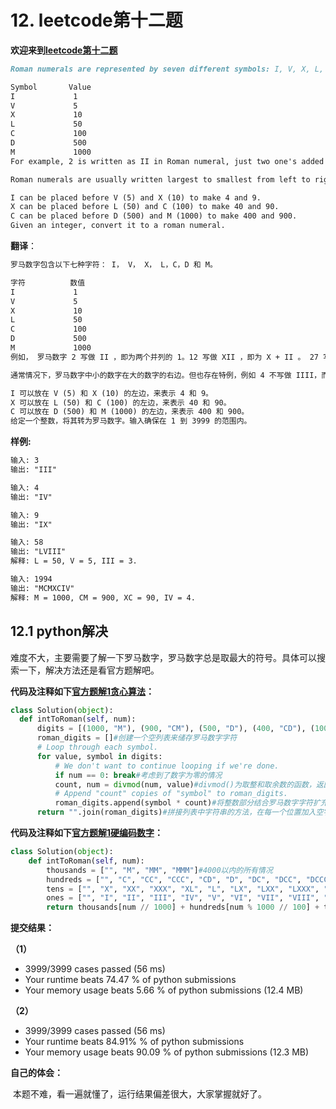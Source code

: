 # 12. leetcode第十二题

**欢迎来到[leetcode第十二题](https://leetcode-cn.com/problems/integer-to-roman/)**

```markdown
Roman numerals are represented by seven different symbols: I, V, X, L, C, D and M.

Symbol       Value
I             1
V             5
X             10
L             50
C             100
D             500
M             1000
For example, 2 is written as II in Roman numeral, just two one's added together. 12 is written as XII, which is simply X + II. The number 27 is written as XXVII, which is XX + V + II.

Roman numerals are usually written largest to smallest from left to right. However, the numeral for four is not IIII. Instead, the number four is written as IV. Because the one is before the five we subtract it making four. The same principle applies to the number nine, which is written as IX. There are six instances where subtraction is used:

I can be placed before V (5) and X (10) to make 4 and 9. 
X can be placed before L (50) and C (100) to make 40 and 90. 
C can be placed before D (500) and M (1000) to make 400 and 900.
Given an integer, convert it to a roman numeral.

```

**翻译**：

```markdown
罗马数字包含以下七种字符： I， V， X， L，C，D 和 M。

字符          数值
I             1
V             5
X             10
L             50
C             100
D             500
M             1000
例如， 罗马数字 2 写做 II ，即为两个并列的 1。12 写做 XII ，即为 X + II 。 27 写做  XXVII, 即为 XX + V + II 。

通常情况下，罗马数字中小的数字在大的数字的右边。但也存在特例，例如 4 不写做 IIII，而是 IV。数字 1 在数字 5 的左边，所表示的数等于大数 5 减小数 1 得到的数值 4 。同样地，数字 9 表示为 IX。这个特殊的规则只适用于以下六种情况：

I 可以放在 V (5) 和 X (10) 的左边，来表示 4 和 9。
X 可以放在 L (50) 和 C (100) 的左边，来表示 40 和 90。 
C 可以放在 D (500) 和 M (1000) 的左边，来表示 400 和 900。
给定一个整数，将其转为罗马数字。输入确保在 1 到 3999 的范围内。
```

**样例:**

```markdown
输入: 3
输出: "III"

输入: 4
输出: "IV"

输入: 9
输出: "IX"

输入: 58
输出: "LVIII"
解释: L = 50, V = 5, III = 3.

输入: 1994
输出: "MCMXCIV"
解释: M = 1000, CM = 900, XC = 90, IV = 4.
```

## 12.1 python解决	

​        难度不大，主要需要了解一下罗马数字，罗马数字总是取最大的符号。具体可以搜索一下，解决方法还是看官方题解吧。

**代码及注释如下[官方题解1贪心算法](https://leetcode-cn.com/problems/integer-to-roman/solution/zheng-shu-zhuan-luo-ma-shu-zi-by-leetcode/)：**

```python
class Solution(object):
  def intToRoman(self, num):
      digits = [(1000, "M"), (900, "CM"), (500, "D"), (400, "CD"), (100, "C"), (90, "XC"), (50, "L"), (40, "XL"), (10, "X"), (9, "IX"), (5, "V"), (4, "IV"), (1, "I")]
      roman_digits = []#创建一个空列表来储存罗马数字字符
      # Loop through each symbol.
      for value, symbol in digits:
          # We don't want to continue looping if we're done.
          if num == 0: break#考虑到了数字为零的情况
          count, num = divmod(num, value)#divmod()为取整和取余数的函数，返回整数部分和余数部分
          # Append "count" copies of "symbol" to roman_digits.
          roman_digits.append(symbol * count)#将整数部分结合罗马数字字符扩充到roman_digits中
      return "".join(roman_digits)#拼接列表中字符串的方法，在每一个位置加入空字符，并拼接。
```

**代码及注释如下[官方题解1硬编码数字](https://leetcode-cn.com/problems/integer-to-roman/solution/zheng-shu-zhuan-luo-ma-shu-zi-by-leetcode/)：**

```python
class Solution(object):
    def intToRoman(self, num):
        thousands = ["", "M", "MM", "MMM"]#4000以内的所有情况
        hundreds = ["", "C", "CC", "CCC", "CD", "D", "DC", "DCC", "DCCC", "CM"]#百位数的所有情况
        tens = ["", "X", "XX", "XXX", "XL", "L", "LX", "LXX", "LXXX", "XC"]#十位数的所有情况
        ones = ["", "I", "II", "III", "IV", "V", "VI", "VII", "VIII", "IX"]#个位数的所有情况
        return thousands[num // 1000] + hundreds[num % 1000 // 100] + tens[num % 100 // 10] + ones[num % 10]#分别计算千百十个位数的值，得到所对应的字符串情况拼接返回结果
```

**提交结果：**

**（1）**

- 3999/3999 cases passed (56 ms)
- Your runtime beats 74.47 % of python submissions
- Your memory usage beats 5.66 % of python submissions (12.4 MB)

**（2）**

- 3999/3999 cases passed (56 ms)
- Your runtime beats 84.91% % of python submissions
- Your memory usage beats 90.09 % of python submissions (12.3 MB)

**自己的体会：**

​	本题不难，看一遍就懂了，运行结果偏差很大，大家掌握就好了。
